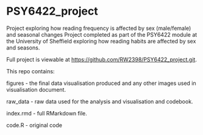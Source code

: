 # PSY6422_project
Project exploring how reading frequency is affected by sex (male/female) and seasonal changes
Project completed as part of the PSY6422 module at the University of Sheffield exploring how reading habits are affected by sex and seasons. 

Full project is viewable at https://github.com/RW2398/PSY6422_project.git.

This repo contains:

figures - the final data visualisation produced and any other images used in visualisation document.

raw_data - raw data used for the analysis and visualisation and codebook.

index.rmd - full RMarkdown file.

code.R - original code
